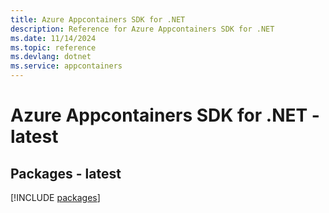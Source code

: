 ```yaml
---
title: Azure Appcontainers SDK for .NET
description: Reference for Azure Appcontainers SDK for .NET
ms.date: 11/14/2024
ms.topic: reference
ms.devlang: dotnet
ms.service: appcontainers
---
```

# Azure Appcontainers SDK for .NET - latest
## Packages - latest
[!INCLUDE [packages](appcontainers-index.md)]